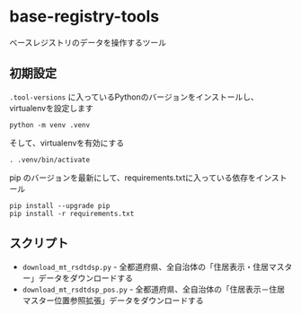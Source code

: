 # base-registry-tools

ベースレジストリのデータを操作するツール

## 初期設定

`.tool-versions` に入っているPythonのバージョンをインストールし、virtualenvを設定します

```
python -m venv .venv
```

そして、virtualenvを有効にする

```
. .venv/bin/activate
```

pip のバージョンを最新にして、requirements.txtに入っている依存をインストール

```
pip install --upgrade pip
pip install -r requirements.txt
```

## スクリプト

* `download_mt_rsdtdsp.py` - 全都道府県、全自治体の「住居表示・住居マスター」データをダウンロードする
* `download_mt_rsdtdsp_pos.py` - 全都道府県、全自治体の「住居表示－住居マスター位置参照拡張」データをダウンロードする
